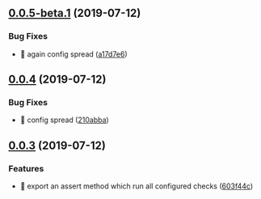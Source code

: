 ## [0.0.5-beta.1](https://github.com/vtex/danger/compare/v0.0.4...v0.0.5-beta.1) (2019-07-12)


### Bug Fixes

* 🐛 again config spread ([a17d7e6](https://github.com/vtex/danger/commit/a17d7e6))



## [0.0.4](https://github.com/vtex/danger/compare/v0.0.3...v0.0.4) (2019-07-12)


### Bug Fixes

* 🐛 config spread ([210abba](https://github.com/vtex/danger/commit/210abba))



## [0.0.3](https://github.com/vtex/danger/compare/603f44c...v0.0.3) (2019-07-12)


### Features

* :guitar: export an assert method which run all configured checks ([603f44c](https://github.com/vtex/danger/commit/603f44c))



